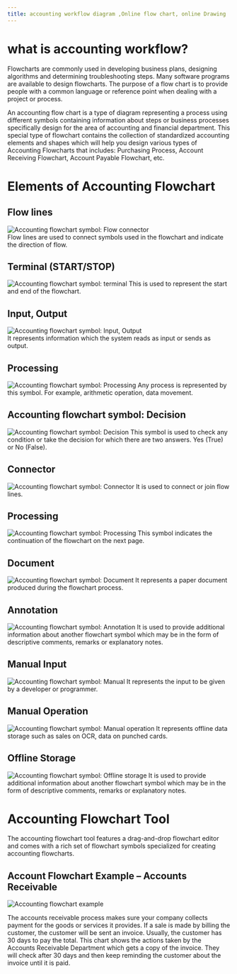 ```yaml
---
title: accounting workflow diagram ,Online flow chart, online Drawing
---
```


# what is accounting workflow?

Flowcharts are commonly used in developing business plans, designing algorithms and determining troubleshooting steps. Many software programs are available to design flowcharts. The purpose of a flow chart is to provide people with a common language or reference point when dealing with a project or process.

An accounting flow chart is a type of diagram representing a process using different symbols containing information about steps or business processes specifically design for the area of accounting and financial department. This special type of flowchart contains the collection of standardized accounting elements and shapes which will help you design various types of Accounting Flowcharts that includes: Purchasing Process, Account Receiving Flowchart, Account Payable Flowchart, etc.

# Elements of Accounting Flowchart

 
##	Flow lines 

 ![Accounting flowchart symbol: Flow connector](https://www.freedgo.com/public/themes/freedgo/workflow/accounting-flowchart-symbol-flow-connector.png "Accounting flowchart symbol: Flow connector")  
 Flow lines are used to connect symbols used in the flowchart and indicate the direction of flow.  
 
## Terminal (START/STOP) 

![Accounting flowchart symbol: terminal](https://www.freedgo.com/public/themes/freedgo/workflow/accounting-flowchart-symbol-terminal.png "Accounting flowchart symbol: terminal") 
This is used to represent the start and end of the flowchart. 

## Input, Output

![Accounting flowchart symbol: Input, Output](https://www.freedgo.com/public/themes/freedgo/workflow/accounting-flowchart-symbol-input-output.png "Accounting flowchart symbol: Input, Output")  
It represents information which the system reads as input or sends as output.

##  Processing
![Accounting flowchart symbol: Processing](https://www.freedgo.com/public/themes/freedgo/workflow/accounting-flowchart-symbol-processing.png "Accounting flowchart symbol: Processing") 
Any process is represented by this symbol. For example, arithmetic operation, data movement.

##  Accounting flowchart symbol: Decision
![Accounting flowchart symbol: Decision](https://www.freedgo.com/public/themes/freedgo/workflow/accounting-flowchart-symbol-decision.png "Accounting flowchart symbol: Decision") 
This symbol is used to check any condition or take the decision for which there are two answers. Yes (True) or No (False).

##  Connector
![Accounting flowchart symbol: Connector](https://www.freedgo.com/public/themes/freedgo/workflow/accounting-flowchart-symbol-connector.png "Accounting flowchart symbol: Connector") 
It is used to connect or join flow lines.

##  Processing
![Accounting flowchart symbol: Processing](https://www.freedgo.com/public/themes/freedgo/workflow/accounting-flowchart-symbol-processing.png "Accounting flowchart symbol: Processing") 
This symbol indicates the continuation of the flowchart on the next page.


##  Document
![Accounting flowchart symbol: Document](https://www.freedgo.com/public/themes/freedgo/workflow/accounting-flowchart-symbol-document.png "Accounting flowchart symbol: Document") 
It represents a paper document produced during the flowchart process.

##  Annotation

![Accounting flowchart symbol: Annotation](https://www.freedgo.com/public/themes/freedgo/workflow/accounting-flowchart-symbol-annotation.png "Accounting flowchart symbol: Annotation") 
It is used to provide additional information about another flowchart symbol which may be in the form of descriptive comments, remarks or explanatory notes.
		
##  Manual Input

![Accounting flowchart symbol: Manual](https://www.freedgo.com/public/themes/freedgo/workflow/accounting-flowchart-symbol-manual-input.png "Accounting flowchart symbol: Manual") 
It represents the input to be given by a developer or programmer.

##  Manual Operation

![Accounting flowchart symbol: Manual operation](https://www.freedgo.com/public/themes/freedgo/workflow/accounting-flowchart-symbol-manual-operation.png "Accounting flowchart symbol: Manual operation") 
It represents offline data storage such as sales on OCR, data on punched cards.

##  Offline Storage

![Accounting flowchart symbol: Offline storage](https://www.freedgo.com/public/themes/freedgo/workflow/accounting-flowchart-symbol-offline-storage.png "Accounting flowchart symbol: Offline storage") 
It is used to provide additional information about another flowchart symbol which may be in the form of descriptive comments, remarks or explanatory notes.

 		
# Accounting Flowchart Tool
 The accounting flowchart tool features a drag-and-drop flowchart editor and comes with a rich set of flowchart symbols specialized for creating accounting flowcharts.

## Account Flowchart Example – Accounts Receivable
 ![Accounting flowchart example](https://www.freedgo.com/public/themes/freedgo/workflow/accounting-flowchart-example.png "Accounting flowchart example") 
 
The accounts receivable process makes sure your company collects payment for the goods or services it provides. If a sale is made by billing the customer, the customer will be sent an invoice. Usually, the customer has 30 days to pay the total.  This chart shows the actions taken by the Accounts Receivable Department which gets a copy of the invoice. They will check after 30 days and then keep reminding the customer about the invoice until it is paid.

 
